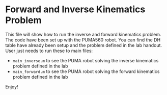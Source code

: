 # Forward and Inverse Kinematics Problem

This file will show how to run the inverse and forward kinematics problem. The code have been set up with the PUMA560 robot. You can find the DH table have already been setup and the problem defined in the lab handout. User just needs to run these to main files: 

- ```main_inverse.m``` to see the PUMA robot solving the inverse kinematics problem defined in the lab
- ```main_forward.m``` to see the PUMA robot solving the forward kinematics problem defined in the lab


Enjoy! 